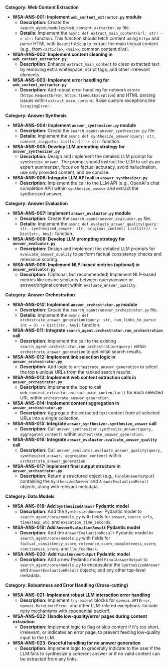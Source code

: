 **Category: Web Content Extraction**

*   **WSA-ANS-001: Implement `web_content_extractor.py` module**
    *   **Description:** Create the `search_agent/modules/web_content_extractor.py` file.
    *   **Details:** Implement the `async def extract_main_content(url: str) -> str:` function. This function should fetch content using `httpx` and parse HTML with `BeautifulSoup` to extract the main textual content (e.g., from `<article>`, `<main>`, common content divs).
*   **WSA-ANS-002: Implement content cleaning in `web_content_extractor.py`**
    *   **Description:** Enhance `extract_main_content` to clean extracted text by removing extra whitespace, script tags, and other irrelevant elements.
*   **WSA-ANS-003: Implement error handling for `web_content_extractor.py`**
    *   **Description:** Add robust error handling for network errors (`httpx.RequestError`, `httpx.TimeoutException`) and HTML parsing issues within `extract_main_content`. Raise custom exceptions like `ScrapingError`.

**Category: Answer Synthesis**

*   **WSA-ANS-004: Implement `answer_synthesizer.py` module**
    *   **Description:** Create the `search_agent/answer_synthesizer.py` file.
    *   **Details:** Implement the `async def synthesize_answer(query: str, content_snippets: List[str]) -> str:` function.
*   **WSA-ANS-005: Develop LLM prompting strategy for `answer_synthesizer.py`**
    *   **Description:** Design and implement the detailed LLM prompt for `synthesize_answer`. The prompt should instruct the LLM to act as an expert summarizer, focus on factual accuracy, avoid hallucination, use only provided content, and be concise.
*   **WSA-ANS-006: Integrate LLM API call in `answer_synthesizer.py`**
    *   **Description:** Implement the call to the LLM API (e.g., OpenAI's chat completion API) within `synthesize_answer` and extract the synthesized answer.

**Category: Answer Evaluation**

*   **WSA-ANS-007: Implement `answer_evaluator.py` module**
    *   **Description:** Create the `search_agent/answer_evaluator.py` file.
    *   **Details:** Implement the `async def evaluate_answer_quality(query: str, synthesized_answer: str, original_content: List[str]) -> Dict[str, Any]:` function.
*   **WSA-ANS-008: Develop LLM prompting strategy for `answer_evaluator.py`**
    *   **Description:** Design and implement the detailed LLM prompts for `evaluate_answer_quality` to perform factual consistency checks and relevance scoring.
*   **WSA-ANS-009: Implement NLP-based metrics (optional) in `answer_evaluator.py`**
    *   **Description:** (Optional, but recommended) Implement NLP-based metrics like cosine similarity between query/answer or answer/original content within `evaluate_answer_quality`.

**Category: Answer Orchestration**

*   **WSA-ANS-010: Implement `answer_orchestrator.py` module**
    *   **Description:** Create the `search_agent/answer_orchestrator.py` file.
    *   **Details:** Implement the `async def orchestrate_answer_generation(query: str, num_links_to_parse: int = 3) -> Dict[str, Any]:` function.
*   **WSA-ANS-011: Integrate `search_agent.orchestrator.run_orchestration` call**
    *   **Description:** Implement the call to the existing `search_agent.orchestrator.run_orchestration(query)` within `orchestrate_answer_generation` to get initial search results.
*   **WSA-ANS-012: Implement link selection logic in `answer_orchestrator.py`**
    *   **Description:** Add logic to `orchestrate_answer_generation` to select the top `N` unique URLs from the ranked search results.
*   **WSA-ANS-013: Implement web content extraction calls in `answer_orchestrator.py`**
    *   **Description:** Implement the loop to call `web_content_extractor.extract_main_content(url)` for each selected URL within `orchestrate_answer_generation`.
*   **WSA-ANS-014: Implement content aggregation in `answer_orchestrator.py`**
    *   **Description:** Aggregate the extracted text content from all selected URLs into a single collection.
*   **WSA-ANS-015: Integrate `answer_synthesizer.synthesize_answer` call**
    *   **Description:** Call `answer_synthesizer.synthesize_answer(query, aggregated_content)` within `orchestrate_answer_generation`.
*   **WSA-ANS-016: Integrate `answer_evaluator.evaluate_answer_quality` call**
    *   **Description:** Call `answer_evaluator.evaluate_answer_quality(query, synthesized_answer, aggregated_content)` within `orchestrate_answer_generation`.
*   **WSA-ANS-017: Implement final output structure in `answer_orchestrator.py`**
    *   **Description:** Return a structured object (e.g., `FinalAnswerOutput`) containing the `SynthesizedAnswer` and `AnswerEvaluationResult` objects, along with relevant metadata.

**Category: Data Models**

*   **WSA-ANS-018: Add `SynthesizedAnswer` Pydantic model**
    *   **Description:** Add the `SynthesizedAnswer` Pydantic model to `search_agent/core/models.py` with fields for `answer`, `source_urls`, `timestamp_utc`, and `execution_time_seconds`.
*   **WSA-ANS-019: Add `AnswerEvaluationResult` Pydantic model**
    *   **Description:** Add the `AnswerEvaluationResult` Pydantic model to `search_agent/core/models.py` with fields for `factual_consistency_score`, `relevance_score`, `completeness_score`, `conciseness_score`, and `llm_feedback`.
*   **WSA-ANS-020: Add `FinalAnswerOutput` Pydantic model**
    *   **Description:** Add a new Pydantic model `FinalAnswerOutput` to `search_agent/core/models.py` to encapsulate the `SynthesizedAnswer` and `AnswerEvaluationResult` objects, and any other top-level metadata.

**Category: Robustness and Error Handling (Cross-cutting)**

*   **WSA-ANS-021: Implement robust LLM interaction error handling**
    *   **Description:** Implement `try-except` blocks for `openai.APIError`, `openai.RateLimitError`, and other LLM-related exceptions. Include retry mechanisms with exponential backoff.
*   **WSA-ANS-022: Handle low-quality/error pages during content extraction**
    *   **Description:** Implement logic to flag or skip content if it's too short, irrelevant, or indicates an error page, to prevent feeding low-quality input to the LLM.
*   **WSA-ANS-023: Graceful handling for no answer generation**
    *   **Description:** Implement logic to gracefully indicate to the user if the LLM fails to synthesize a coherent answer or if no valid content can be extracted from any links.
